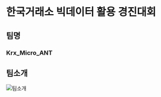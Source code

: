# 한국거래소 빅데이터 활용 경진대회  
  
    
    
## 팀명
### Krx_Micro_ANT  
  
    
   ## 팀소개
  ![팀소개](https://user-images.githubusercontent.com/96242198/190917563-81269831-5411-430c-b609-5acb91406d80.png)
